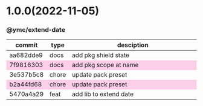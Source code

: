 <a name="1.0.0"></a>
# 1.0.0(2022-11-05)
### @ymc/extend-date
<table><thead><tr><th>commit</th><th>type</th><th style="width:80%">desciption</th></tr></thead><tbody><tr><td><a title="docs(core): add pkg shield state&#10;&#10;export handle as default&#10;&#10;generated by ymc@robot" hrel="https://github.com/ymc-github/js-idea/commit/faa682dde90e2fe05f46fabe7bf5b96321578090"> aa682dde9 </a></td>
<td>docs</td>
<td>add pkg shield state</td></tr>
<tr style="background-color:#fdcee8;" ><td><a title="docs(core): add pkg scope at name&#10;&#10;export setClassConstructor and alias&#10;export setClassMethod and alias&#10;export mixClass and alias&#10;export setClassMethodAlias&#10;&#10;generated by ymc@robot" hrel="https://github.com/ymc-github/js-idea/commit/17f9816303affed7df6cf9d56cf31f4ee2c7cbd5"> 7f9816303 </a></td>
<td>docs</td>
<td>add pkg scope at name</td></tr>
<tr><td><a title="chore(core): update pack preset&#10;&#10;disable no-param-reassign&#10;disable no-unused-vars&#10;disable import/prefer-default-export&#10;&#10;generated by ymc@robot" hrel="https://github.com/ymc-github/js-idea/commit/23e537b5c86223e5b9d839fe506667c406b3b79a"> 3e537b5c8 </a></td>
<td>chore</td>
<td>update pack preset</td></tr>
<tr style="background-color:#fdcee8;" ><td><a title="chore(core): update pack preset&#10;&#10;export extendFunctionePrototype&#10;expot bind&#10;&#10;generated by ymc@robot" hrel="https://github.com/ymc-github/js-idea/commit/bb2a44fd68343e5da727f110b3c6f1b9cff55c5e"> b2a44fd68 </a></td>
<td>chore</td>
<td>update pack preset</td></tr>
<tr><td><a title="feat(core): add lib to extend date&#10;&#10;" hrel="https://github.com/ymc-github/js-idea/commit/75470a4a29d881617e2ad8449a6f0218872ca0a9"> 5470a4a29 </a></td>
<td>feat</td>
<td>add lib to extend date</td></tr></tbody></table>
